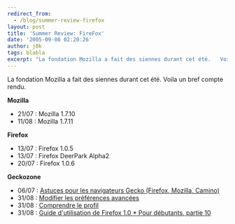 ```yaml
---
redirect_from:
  - /blog/summer-review-firefox
layout: post
title: 'Summer Review: FireFox'
date: '2005-09-08 02:20:26'
author: j0k
tags: blabla
excerpt: "La fondation Mozilla a fait des siennes durant cet été.   Voila un bref compte rendu."
---
```


La fondation Mozilla a fait des siennes durant cet été.   Voila un bref compte rendu.

**Mozilla**
* 21/07 : Mozilla 1.7.10
* 11/08 : Mozilla 1.7.11

**Firefox**
* 13/07 : Firefox 1.0.5
* 13/07 : Firefox DeerPark Alpha2
* 20/07 : Firefox 1.0.6

**Geckozone**
* 06/07 : [Astuces pour les navigateurs Gecko (Firefox, Mozilla, Camino)](http://www.geckozone.org/articles/2005/07/06/99-astuces-pour-les-navigateurs-gecko-firefox-mozilla-camino)
* 31/08 : [Modifier les préférences avancées](http://www.geckozone.org/articles/2005/08/31/101-modifier-les-preferences-avancees)
* 31/08 : [Comprendre le profil](http://www.geckozone.org/articles/2005/08/31/100-comprendre-le-profil)
* 31/08 : [Guide d'utilisation de Firefox 1.0 * Pour débutants, partie 10](http://www.geckozone.org/articles/2005/08/31/94-guide-d-utilisation-de-firefox-1-0-pour-debutants-partie-10)
